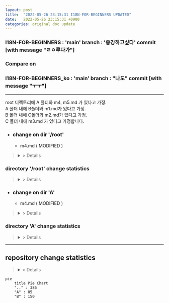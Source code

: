 ```yaml
---
layout: post
title:  "2022-05-26 23:15:31 I18N-FOR-BEGINNERS UPDATED"
date:   2022-05-26 23:15:31 +0900
categories: original doc update
---
```


### I18N-FOR-BEGINNERS : 'main' branch : '종강하고싶다' commit [with message "ㄹㅇ루다가"]
### Compare on 
### I18N-FOR-BEGINNERS_ko : 'main' branch : "나도" commit [with message "ㅜㅜ"]
---

 root 디렉토리에 A 폴더와 m4, m5.md 가 있다고 가정.  
 A 폴더 내에 B폴더와 m1.md가 있다고 가정.  
 B 폴더 내에 C폴더와 m2.md가 있다고 가정.  
 C 폴더 내에 m3.md 가 있다고 가정합니다.  


* ### change on dir '/root'

  - m4.md ( MODIFIED )
> <details> <summary> > Details  </summary> <div markdown="1"  
>  
>#### Committed change with file '/root/m4.md'  
>  
>line 12 : -  
>line 12 : This sentence added  
>  
>line 15 : Thie sentence will be modified  
>line 15 : Hello world!  
>  
>---
> as total, 30 words added. 12 words deleted.  
> m3.md in 'I18N-FOR-BEGINNERS' repo ( updated ) has 300 word.  
> m3.md in 'I18N-FOR-BEGINNERS_ko' repo ( had been updated on 2022-05-20 ) has 290 word.  
> Approximately 10 words need to be translated added.  
>
> ### Added words( need te be translated ) rate 96.5% ( 290 / 300 words )  
>
></div>
></details>

### directory '/root' change statistics
> <details> <summary> > Details  </summary> <div markdown="1"
> Committed change with directory '/root'
>  
> /m4.md : 30 words added. 30 words deleted.  
> /m5.md : 30 words added. 30 words deleted.  
 > /m55.md : 30 words added. 30 words deleted.  
> ( 대충 리스트 업 )  
> /m444.md : 30 words added. 29 words deleted.  
>  
> ---
> as total, 150 words added. 100 words deleted.  
> /root in 'I18N-FOR-BEGINNERS' reop ( updated ) has 6000 word.  
> /root in 'I18N-FOR-BEGINNERS_ko' repo ( had been updated on 2022-05-20 ) has 5900 word.  
> Approximately 100 words need to be translated added.  
> ### Added words(need te be translated) rate 98.5% ( 5900 / 6000 words )
></div>
></details>




* ### change on dir 'A'

  - m4.md ( MODIFIED )
><details> <summary> > Details  </summary> <div markdown="1">
> Committed change with file '/root/sampel/docs/A/m3.md'
>  
> line 12 : -  
> line 12 : This sentence2 added  
>  
> line 15 : Thie sentence2 will be modified  
> line 15 : Hello world!  
>  
>---
> as total, 30 words added. 12 words deleted.  
> m3.md in 'I18N-FOR-BEGINNERS' repo ( updated ) has 3000 word.  
> m3.md in 'I18N-FOR-BEGINNERS_ko' repo ( had been updated on 2022-05-20 ) has 2900 word.  
> Approximately 100 words need to be translated added.  
> ### Added words(need te be translated) rate 96.5% ( 2900 / 3000 words )  
></div>
></details>

### directory 'A' change statistics
><details> <summary> > Details  </summary> <div markdown="1"
> Committed change with directory '/root/A'
>  
>/A/m1.md : 30 words added. 30 words deleted.  
>/A/B/m2.md : 30 words added. 29 words deleted.  
>/A/B/C/m3.md : 30 words added. 28 words deleted.  
>  
>---
>as total, 150 words added. 100 words deleted.  
>/A in 'I18N-FOR-BEGINNERS' repo (updated ) has 6000 word.  
>/A in 'I18N-FOR-BEGINNERS_ko' repo ( had been updated on 2022-05-20 ) has 5900 word.  
>Approximately 100 words need to be translated added.  
> ### Added words(need te be translated) rate 98.5% ( 5900 / 6000 words )  
></div>
></details>


---
## repository change statistics
><details> <summary> > Details  </summary> <div markdown="1"
>Comitted change with repo 'I18N-FOR-BEGINNERS'
>  
>'..' dir : 30 words added. 30 words deleted.  
>'A' dir : 30 words added. 29 words deleted.  
>'B' dir : 30 words added. 28 words deleted.  
>'C' dir : 40 words added. 20 words deleted.  
>  
>---
>as total, 3000 words added. 1200 words deleted.  
>'main' branch on 'I18N' repo ( updated ) has 90000 words.  
>'main' branch on 'I18N-FOR-BEGINNERS' repo ( had been updated on 2022-05-20 ) has 89000 words.  
>Approximately 9000 words need to be translated added.  
> ### Added words(need te be translated) rate 98.5% ( 89000 / 90000 words )
></div>
></details>
```mermaid
pie
    title Pie Chart
    ".." : 386
    "A" : 85
    "B" : 150 
```
